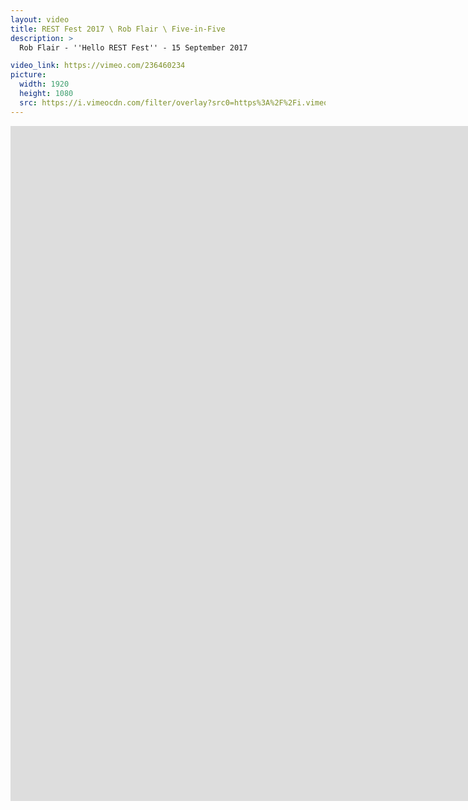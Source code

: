```yaml
---
layout: video
title: REST Fest 2017 \ Rob Flair \ Five-in-Five
description: >
  Rob Flair - ''Hello REST Fest'' - 15 September 2017

video_link: https://vimeo.com/236460234
picture:
  width: 1920
  height: 1080
  src: https://i.vimeocdn.com/filter/overlay?src0=https%3A%2F%2Fi.vimeocdn.com%2Fvideo%2F659927126_1920x1080.jpg&src1=http%3A%2F%2Ff.vimeocdn.com%2Fp%2Fimages%2Fcrawler_play.png
---
```

<iframe src="https://player.vimeo.com/video/236460234?title=0&byline=0&portrait=0&badge=0&autopause=0&player_id=0" width="1920" height="1080" frameborder="0" title="REST Fest 2017 \ Rob Flair \ Five-in-Five" webkitallowfullscreen mozallowfullscreen allowfullscreen></iframe>